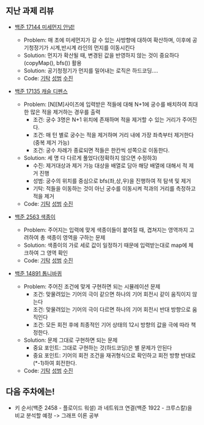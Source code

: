 ## 지난 과제 리뷰

- [백준 17144 미세먼지 안녕!](https://www.acmicpc.net/problem/17144)
  - Problem: 매 초에 미세먼지가 갈 수 있는 사방향에 대하여 확산하며, 이후에 공기청정기가 시계,반시계 라인의 먼지를 이동시킨다
  - Solution: 먼지가 확산될 때, 변경된 값을 반영하지 않는 것이 중요하다(copyMap(), bfs()) 활용
  - Solution: 공기청정기가 먼지를 밀어내는 로직은 하드코딩.... 
  - Code: [기탁]() [성범](https://github.com/KvngSungBum/CodingTest/blob/master/src/BaekJoon3/GoodbyeDust_17144.java) [수진](https://github.com/ZenithOfApex/suzan/blob/master/BOJ/%5B%EA%B5%AC%ED%98%84%5D17144.py)

- [백준 17135 캐슬 디펜스](https://www.acmicpc.net/problem/17135)
  - Problem: [N][M]사이즈에 입력받은 적들에 대해 N+1에 궁수를 배치하여 최대한 많은 적을 제거하는 경우를 출력
    - 조건: 궁수 3명은 N+1 위치에 존재하며 적을 제거할 수 있는 거리가 주어진다.
    - 조건: 매 턴 별로 궁수는 적을 제거하며 거리 내에 가장 좌측부터 제거한다(중복 제거 가능)
    - 조건: 궁수 차례가 종료되면 적들은 한칸씩 성쪽으로 이동한다.
  - Solution: 세 명 다 다르게 풀었다(정확하지 않으면 수정하3)
    - 수진: 제거대상과 제거 가능 대상을 배열로 담아 해당 배열에 대해서 적 제거 진행
    - 성범: 궁수의 위치를 중심으로 bfs(좌,상,우)을 진행하여 적 탐색 및 제거
    - 기탁: 적들을 이동하는 것이 아닌 궁수를 이동시켜 적과의 거리를 측정하고 적을 제거
  - Code: [기탁]() [성범](https://github.com/KvngSungBum/CodingTest/blob/master/src/BaekJoon3/ChickenDelivery_15686_Answer.java) [수진](https://github.com/ZenithOfApex/suzan/blob/master/BOJ/%5B%EA%B5%AC%ED%98%84%5D17135.py)

- [백준 2563 색종이](https://www.acmicpc.net/problem/2563)
  - Problem: 주어지는 입력에 맞게 색종이들이 붙여질 때, 겹쳐지는 영역까지 고려하여 총 색종이 영역을 구하는 문제
  - Solution: 색종이의 가로 세로 값이 일정하기 때문에 입력받는대로 map에 체크하여 그 영역 확인
  - Code: [기탁]() [성범](https://github.com/KvngSungBum/CodingTest/blob/master/src/BaekJoon3/ColorPaper_2563.java) [수진](https://github.com/ZenithOfApex/suzan/blob/master/BOJ/%5B%EA%B5%AC%ED%98%84%5D2563.py)

- [백준 14891 톱니바퀴](https://www.acmicpc.net/problem/14891)
  - Problem: 주어진 조건에 맞게 구현하면 되는 시뮬레이션 문제
    - 조건: 맞물려있는 기어의 극이 같으면 하나의 기어 회전시 같이 움직이지 않는다
    - 조건: 맞물려있는 기어의 극이 다르면 하나의 기어 회전시 반대 방향으로 움직인다
    - 조건: 모든 회전 후에 최종적인 기어 상태의 12시 방향의 값을 극에 따라 책정한다.
  - Solution: 문제 그대로 구현하면 되는 문제
    - 중요 포인트: 그대로 구현하는 것(하드코딩)은 별 문제가 안된다
    - 중요 포인트: 기어의 회전 조건을 재귀형식으로 확인하고 회전 방향 반대로(*-1)하여 회전한다.
  - Code: [기탁]() [성범](https://github.com/KvngSungBum/CodingTest/blob/master/src/BaekJoon3/Gear2_14891.java) [수진](https://github.com/ZenithOfApex/suzan/blob/master/BOJ/%5B%EA%B5%AC%ED%98%84%5D14891.py)

## 다음 주차에는!
- 키 순서(백준 2458 - 플로이드 워셜) 과 네트워크 연결(백준 1922 - 크루스칼)을 비교 분석할 예정 -> 그래프 이론 공부
